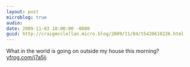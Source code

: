 ```yaml
---
layout: post
microblog: true
audio: 
date: 2009-11-03 18:00:00 -0600
guid: http://craigmcclellan.micro.blog/2009/11/04/t5420610226.html
---
```

What in the world is going on outside my house this morning? [yfrog.com/j7a5ij](http://yfrog.com/j7a5ij)
